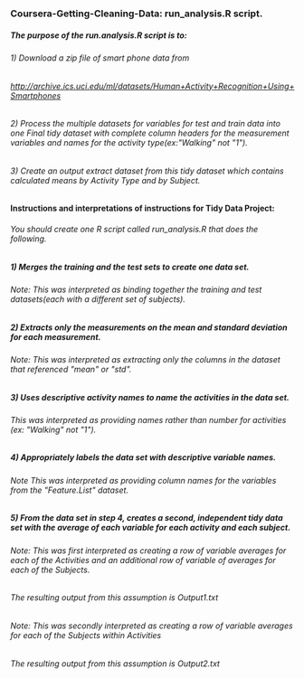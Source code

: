 ### Coursera-Getting-Cleaning-Data: run_analysis.R script.
##### The purpose of the run.analysis.R script is to:
###### 1) Download a zip file of smart phone data from 
###### http://archive.ics.uci.edu/ml/datasets/Human+Activity+Recognition+Using+Smartphones 
###### 2) Process the multiple datasets for variables for test and train data into one Final tidy dataset with complete column headers for the measurement variables and names for the activity type(ex:"Walking" not "1"). 
###### 3) Create an output extract dataset from this tidy dataset which contains calculated means by Activity Type and by Subject.

#### Instructions and interpretations of instructions for Tidy Data Project:

###### You should create one R script called run_analysis.R that does the following. 
##### 1) Merges the training and the test sets to create one data set.
######   Note: This was interpreted as binding together the training and test datasets(each with a different set of subjects).

##### 2) Extracts only the measurements on the mean and standard deviation for each measurement. 
######   Note: This was interpreted as extracting only the columns in the dataset that referenced "mean" or "std".

##### 3) Uses descriptive activity names to name the activities in the data set.
######   This was interpreted as providing names rather than number for activities (ex: "Walking" not "1").

##### 4) Appropriately labels the data set with descriptive variable names.
###### Note This was interpreted as providing column names for the variables from the "Feature.List" dataset.

##### 5) From the data set in step 4, creates a second, independent tidy data set with the average of each variable for each activity and each subject.
###### Note: This was first interpreted as creating a row of variable averages for each of the Activities and an additional row of variable of averages for each of the Subjects.
###### The resulting output from this assumption is Output1.txt
###### Note: This was secondly interpreted as creating a row of variable averages for each of the Subjects within Activities
###### The resulting output from this assumption is Output2.txt
